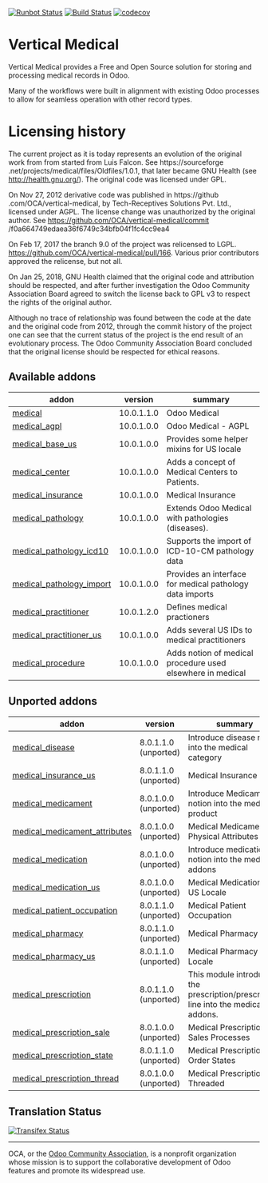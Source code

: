 [![Runbot Status](https://runbot.odoo-community.org/runbot/badge/flat/159/10.0.svg)](https://runbot.odoo-community.org/runbot/repo/github-com-oca-vertical-medical-159)
[![Build Status](https://travis-ci.org/OCA/vertical-medical.svg?branch=10.0)](https://travis-ci.org/OCA/vertical-medical)
[![codecov](https://codecov.io/gh/OCA/vertical-medical/branch/10.0/graph/badge.svg)](https://codecov.io/gh/OCA/vertical-medical)

# Vertical Medical

Vertical Medical provides a Free and Open Source solution for storing and processing medical
records in Odoo.

Many of the workflows were built in alignment with existing Odoo processes to allow for
seamless operation with other record types.

# Licensing history
The current project as it is today represents an evolution of the original work
from from started from Luis Falcon. See https://sourceforge
.net/projects/medical/files/Oldfiles/1.0.1, that later became GNU Health (see
http://health.gnu.org/). The original code was licensed under GPL.

On Nov 27, 2012 derivative code was published in https://github
.com/OCA/vertical-medical, by Tech-Receptives Solutions Pvt. Ltd., licensed
under AGPL.  The license change was unauthorized by the original
author. See https://github.com/OCA/vertical-medical/commit
/f0a664749edaea36f6749c34bfb04f1fc4cc9ea4

On Feb 17, 2017 the branch 9.0 of the project was relicensed to LGPL.
https://github.com/OCA/vertical-medical/pull/166. Various prior contributors
approved the relicense, but not all.

On Jan 25, 2018, GNU Health claimed that the original code and attribution
should be respected, and after further investigation the Odoo Community
Association Board agreed to switch the license back to GPL v3 to respect the
rights of the original author.

Although no trace of relationship was found between the code at the date
and the original code from 2012, through the commit history of the project one
can see that the current status of the project is the end result of an
evolutionary process. The Odoo Community Association Board concluded that
the original license should be respected for ethical reasons.



[//]: # (addons)

Available addons
----------------
addon | version | summary
--- | --- | ---
[medical](medical/) | 10.0.1.1.0 | Odoo Medical
[medical_agpl](medical_agpl/) | 10.0.1.0.0 | Odoo Medical - AGPL
[medical_base_us](medical_base_us/) | 10.0.1.0.0 | Provides some helper mixins for US locale
[medical_center](medical_center/) | 10.0.1.0.0 | Adds a concept of Medical Centers to Patients.
[medical_insurance](medical_insurance/) | 10.0.1.0.0 | Medical Insurance
[medical_pathology](medical_pathology/) | 10.0.1.0.0 | Extends Odoo Medical with pathologies (diseases).
[medical_pathology_icd10](medical_pathology_icd10/) | 10.0.1.0.0 | Supports the import of ICD-10-CM pathology data
[medical_pathology_import](medical_pathology_import/) | 10.0.1.0.0 | Provides an interface for medical pathology data imports
[medical_practitioner](medical_practitioner/) | 10.0.1.2.0 | Defines medical practioners
[medical_practitioner_us](medical_practitioner_us/) | 10.0.1.0.0 | Adds several US IDs to medical practitioners
[medical_procedure](medical_procedure/) | 10.0.1.0.0 | Adds notion of medical procedure used elsewhere in medical


Unported addons
---------------
addon | version | summary
--- | --- | ---
[medical_disease](medical_disease/) | 8.0.1.1.0 (unported) | Introduce disease notion into the medical category
[medical_insurance_us](medical_insurance_us/) | 8.0.1.1.0 (unported) | Medical Insurance - US
[medical_medicament](medical_medicament/) | 8.0.1.0.0 (unported) | Introduce Medicament notion into the medical product
[medical_medicament_attributes](medical_medicament_attributes/) | 8.0.1.0.0 (unported) | Medical Medicament Physical Attributes
[medical_medication](medical_medication/) | 8.0.1.0.0 (unported) | Introduce medication notion into the medical addons
[medical_medication_us](medical_medication_us/) | 8.0.1.0.0 (unported) | Medical Medication - US Locale
[medical_patient_occupation](medical_patient_occupation/) | 8.0.1.1.0 (unported) | Medical Patient Occupation
[medical_pharmacy](medical_pharmacy/) | 8.0.1.1.0 (unported) | Medical Pharmacy
[medical_pharmacy_us](medical_pharmacy_us/) | 8.0.1.1.0 (unported) | Medical Pharmacy - US Locale
[medical_prescription](medical_prescription/) | 8.0.1.1.0 (unported) | This module introduce the prescription/prescription line into the medical addons.
[medical_prescription_sale](medical_prescription_sale/) | 8.0.1.0.0 (unported) | Medical Prescription Sales Processes
[medical_prescription_state](medical_prescription_state/) | 8.0.1.1.0 (unported) | Medical Prescription Order States
[medical_prescription_thread](medical_prescription_thread/) | 8.0.1.0.0 (unported) | Medical Prescription Threaded

[//]: # (end addons)

Translation Status
------------------
[![Transifex Status](https://www.transifex.com/projects/p/OCA-vertical-medical-10.0/chart/image_png)](https://www.transifex.com/projects/p/OCA-vertical-medical-10.0)

----

OCA, or the [Odoo Community Association](http://odoo-community.org/), is a nonprofit organization whose
mission is to support the collaborative development of Odoo features and
promote its widespread use.
